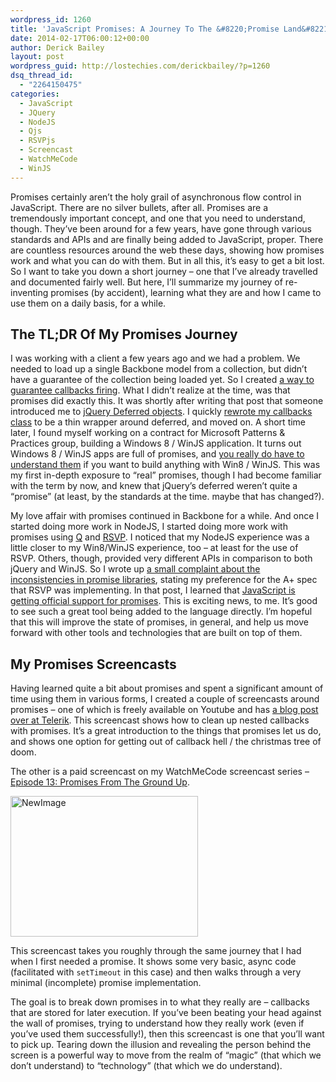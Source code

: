 ```yaml
---
wordpress_id: 1260
title: 'JavaScript Promises: A Journey To The &#8220;Promise Land&#8221;'
date: 2014-02-17T06:00:12+00:00
author: Derick Bailey
layout: post
wordpress_guid: http://lostechies.com/derickbailey/?p=1260
dsq_thread_id:
  - "2264150475"
categories:
  - JavaScript
  - JQuery
  - NodeJS
  - Qjs
  - RSVPjs
  - Screencast
  - WatchMeCode
  - WinJS
---
```

Promises certainly aren&#8217;t the holy grail of asynchronous flow control in JavaScript. There are no silver bullets, after all. Promises are a tremendously important concept, and one that you need to understand, though. They&#8217;ve been around for a few years, have gone through various standards and APIs and are finally being added to JavaScript, proper. There are countless resources around the web these days, showing how promises work and what you can do with them. But in all this, it&#8217;s easy to get a bit lost. So I want to take you down a short journey &#8211; one that I&#8217;ve already travelled and documented fairly well. But here, I&#8217;ll summarize my journey of re-inventing promises (by accident), learning what they are and how I came to use them on a daily basis, for a while.

## The TL;DR Of My Promises Journey

I was working with a client a few years ago and we had a problem. We needed to load up a single Backbone model from a collection, but didn&#8217;t have a guarantee of the collection being loaded yet. So I created [a way to guarantee callbacks firing](http://lostechies.com/derickbailey/2012/02/03/get-a-model-from-a-backbone-collection-without-knowing-if-the-collection-is-loaded/). What I didn&#8217;t realize at the time, was that promises did exactly this. It was shortly after writing that post that someone introduced me to [jQuery Deferred objects](http://api.jquery.com/category/deferred-object/). I quickly [rewrote my callbacks class](http://lostechies.com/derickbailey/2012/02/07/rewriting-my-guaranteed-callbacks-code-with-jquery-deferred/) to be a thin wrapper around deferred, and moved on. A short time later, I found myself working on a contract for Microsoft Patterns & Practices group, building a Windows 8 / WinJS application. It turns out Windows 8 / WinJS apps are full of promises, and [you really do have to understand them](http://lostechies.com/derickbailey/2012/07/19/want-to-build-win8winjs-apps-you-need-to-understand-promises/) if you want to build anything with Win8 / WinJS. This was my first in-depth exposure to &#8220;real&#8221; promises, though I had become familiar with the term by now, and knew that jQuery&#8217;s deferred weren&#8217;t quite a &#8220;promise&#8221; (at least, by the standards at the time. maybe that has changed?).

My love affair with promises continued in Backbone for a while. And once I started doing more work in NodeJS, I started doing more work with promises using [Q](https://github.com/kriskowal/q) and [RSVP](https://github.com/tildeio/rsvp.js). I noticed that my NodeJS experience was a little closer to my Win8/WinJS experience, too &#8211; at least for the use of RSVP. Others, though, provided very different APIs in comparison to both jQuery and WinJS. So I wrote up [a small complaint about the inconsistencies in promise libraries](http://lostechies.com/derickbailey/2013/09/20/consistency-problems-with-apis-in-javascript-promise-libraries/), stating my preference for the A+ spec that RSVP was implementing. In that post, I learned that [JavaScript is getting official support for promises](https://developer.mozilla.org/en-US/docs/Web/JavaScript/Reference/Global_Objects/Promise). This is exciting news, to me. It&#8217;s good to see such a great tool being added to the language directly. I&#8217;m hopeful that this will improve the state of promises, in general, and help us move forward with other tools and technologies that are built on top of them.

## My Promises Screencasts

Having learned quite a bit about promises and spent a significant amount of time using them in various forms, I created a couple of screencasts around promises &#8211; one of which is freely available on Youtube and has [a blog post over at Telerik](http://blogs.telerik.com/appbuilder/posts/13-10-07/cleaning-up-nested-callbacks-with-promises). This screencast shows how to clean up nested callbacks with promises. It&#8217;s a great introduction to the things that promises let us do, and shows one option for getting out of callback hell / the christmas tree of doom.



The other is a paid screencast on my WatchMeCode screencast series &#8211; [Episode 13: Promises From The Ground Up](http://www.watchmecode.net/promises-ground-up).

[<img src="http://lostechies.com/content/derickbailey/uploads/2014/02/NewImage.png" alt="NewImage" width="300" height="225" border="0" />](http://www.watchmecode.net/promises-ground-up)

This screencast takes you roughly through the same journey that I had when I first needed a promise. It shows some very basic, async code (facilitated with `setTimeout` in this case) and then walks through a very minimal (incomplete) promise implementation.

The goal is to break down promises in to what they really are &#8211; callbacks that are stored for later execution. If you&#8217;ve been beating your head against the wall of promises, trying to understand how they really work (even if you&#8217;ve used them successfully!), then this screencast is one that you&#8217;ll want to pick up. Tearing down the illusion and revealing the person behind the screen is a powerful way to move from the realm of &#8220;magic&#8221; (that which we don&#8217;t understand) to &#8220;technology&#8221; (that which we do understand). 